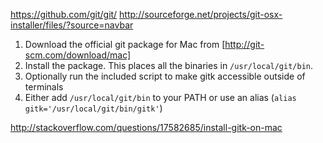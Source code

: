 

https://github.com/git/git/
http://sourceforge.net/projects/git-osx-installer/files/?source=navbar


1. Download the official git package for Mac from [http://git-scm.com/download/mac]
2. Install the package. This places all the binaries in `/usr/local/git/bin`.
3. Optionally run the included script to make gitk accessible outside of terminals
4. Either add `/usr/local/git/bin` to your PATH or use an alias (`alias gitk='/usr/local/git/bin/gitk'`)

http://stackoverflow.com/questions/17582685/install-gitk-on-mac
